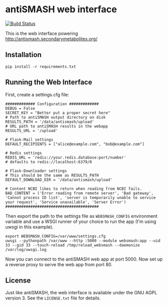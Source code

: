 antiSMASH web interface
=======================

[![Build Status](https://drone.io/bitbucket.org/antismash/websmash/status.png)](https://drone.io/bitbucket.org/antismash/websmash/latest)

This is the web interface powering http://antismash.secondarymetabolites.org/

Installation
------------

```
pip install -r requirements.txt
```

Running the Web Interface
-------------------------

First, create a settings.cfg file:

```
############# Configuration #############
DEBUG = False
SECRET_KEY = "Better put a proper secret here"
# Path to antiSMASH output directory on disk
RESULTS_PATH = '/data/antismash/upload'
# URL path to antiSMASH results in the webapp
RESULTS_URL = '/upload'

# Flask-Mail settings
DEFAULT_RECIPIENTS = ["alice@example.com", "bob@example.com"]

# Redis settings
REDIS_URL = 'redis://your.redis.database:port/number'
# defaults to redis://localhost:6379/0

# Flask-Downloader settings
# This should be the same as RESULTS_PATH
DEFAULT_DOWNLOAD_DIR = '/data/antismash/upload'

# Content NCBI likes to return when reading from NCBI fails.
BAD_CONTENT = ('Error reading from remote server', 'Bad gateway', 'Cannot process ID list', 'server is temporarily unable to service your request', 'Service unavailable', 'Server Error')
#########################################
```

Then export the path to the settings file as `WEBSMASH_CONFIG` environment
variable and use a WSGI runner of your choice to run the app (I'm using uwsgi
in this example).

```
export WEBSMASH_CONFIG=/var/www/settings.cfg
uwsgi --pythonpath /var/www --http :5000 --module websmash:app --uid 33 --gid 33 --touch-reload /tmp/reload_websmash --daemonize /var/log/uwsgi.log
```

Now you can connect to the antiSMASH web app at port 5000. Now set up a reverse proxy to serve the web app from port 80.

License
-------

Just like antiSMASH, the web interface is available under the GNU AGPL version 3.
See the `LICENSE.txt` file for details.
